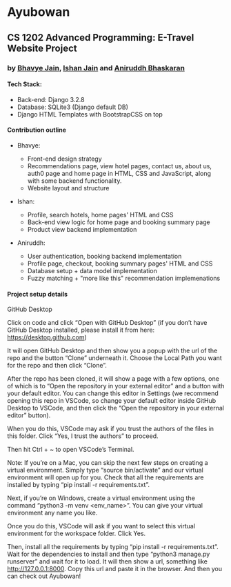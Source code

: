 # Ayubowan

## CS 1202 Advanced Programming: E-Travel Website Project

### by [Bhavye Jain](https://github.com/bhavye2003), [Ishan Jain](https://github.com/ishanjain23) and [Aniruddh Bhaskaran](https://github.com/LaserTrajectory)

#### Tech Stack: 

- Back-end: Django 3.2.8
- Database: SQLite3 (Django default DB)
- Django HTML Templates with BootstrapCSS on top

#### Contribution outline

- Bhavye:
  - Front-end design strategy
  - Recommendations page, view hotel pages, contact us, about us, auth0 page and home page in HTML, CSS and JavaScript, along with some backend functionality.
  - Website layout and structure

- Ishan:
  - Profile, search hotels, home pages' HTML and CSS
  - Back-end view logic for home page and booking summary page
  - Product view backend implementation
  
 - Aniruddh:
    - User authentication, booking backend implementation
    - Profile page, checkout, booking summary pages' HTML and CSS
    - Database setup + data model implementation  
    - Fuzzy matching + "more like this" recommendation implemenations


#### Project setup details

GitHub Desktop 

Click on code and click “Open with GitHub Desktop” (if you don’t have GitHub Desktop installed, please install it from here: https://desktop.github.com)

It will open GitHub Desktop and then show you a popup with the url of the repo and the button “Clone” underneath it. Choose the Local Path you want for the repo and then click “Clone”. 

After the repo has been cloned, it will show a page with a few options, one of which is to “Open the repository in your external editor” and a button with your default editor. You can change this editor in Settings (we recommend opening this repo in VSCode, so change your default editor inside GitHub Desktop to VSCode, and then click the “Open the repository in your external editor” button).

When you do this, VSCode may ask if you trust the authors of the files in this folder. Click “Yes, I trust the authors” to proceed.

Then hit Ctrl + ~ to open VSCode’s Terminal. 

Note: If you’re on a Mac, you can skip the next few steps on creating a virtual environment. Simply type “source bin/activate” and our virtual environment will open up for you. Check that all the requirements are installed by typing “pip install -r requirements.txt”. 

Next, if you’re on Windows, create a virtual environment using the command “python3 -m venv <env_name>”. You can give your virtual environment any name you like. 

Once you do this, VSCode will ask if you want to select this virtual environment for the workspace folder. Click Yes. 

Then, install all the requirements by typing “pip install -r requirements.txt”. Wait for the dependencies to install and then type “python3 manage.py runserver” and wait for it to load. It will then show a url, something like http://127.0.0.1:8000. Copy this url and paste it in the browser. And then you can check out Ayubowan!
